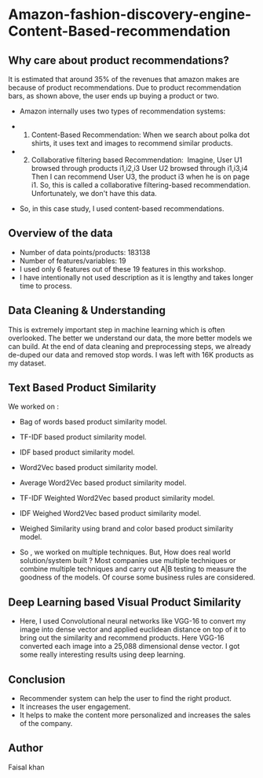 # Amazon-fashion-discovery-engine-Content-Based-recommendation

## Why care about product recommendations?
It is estimated that around 35% of the revenues that amazon makes are because of product recommendations. Due to product recommendation bars, as shown above, the user ends up buying a product or two.

- Amazon internally uses two types of recommendation systems:
- 1) Content-Based Recommendation: When we search about polka dot shirts, it uses text and images to recommend similar products.
- 2) Collaborative filtering based Recommendation: 
Imagine, User U1 browsed through products i1,i2,i3
User U2 browsed through i1,i3,i4
Then I can recommend User U3, the product i3 when he is on page i1.
So, this is called a collaborative filtering-based recommendation. Unfortunately, we don't have this data.

- So, in this case study, I used content-based recommendations.

## Overview of the data
- Number of data points/products: 183138
- Number of features/variables: 19
- I used only 6 features out of these 19 features in this workshop.
- I have intentionally not used description as it is lengthy and takes longer time to process.

## Data Cleaning & Understanding
This is extremely important step in machine learning which is often overlooked. The better we understand our data, the more better models we can build.
At the end of data cleaning and preprocessing steps, we already de-duped our data and removed stop words. I was left with 16K products as my dataset.

## Text Based Product Similarity
We worked on :
- Bag of words based product similarity model.
- TF-IDF based product similarity model.
- IDF based product similarity model.
- Word2Vec based product similarity model.
- Average Word2Vec based product similarity model.
- TF-IDF Weighted Word2Vec based product similarity model.
- IDF Weighed Word2Vec based product similarity model.
- Weighed Similarity using brand and color based product similarity model.

- So , we worked on multiple techniques. But, How does real world solution/system built ?
Most companies use multiple techniques or combine multiple techniques and carry out A|B testing to measure the goodness of the models. Of course some business rules are considered.

## Deep Learning based Visual Product Similarity
- Here, I used Convolutional neural networks like VGG-16 to convert my image into dense vector and applied euclidean distance on top of it to bring out the similarity and recommend products. Here VGG-16 converted each image into a 25,088 dimensional dense vector. I got some really interesting results using deep learning.

## Conclusion
- Recommender system can help the user to find the right product.
- It increases the user engagement.
- It helps to make the content more personalized and increases the sales of the company.

## Author
Faisal khan
